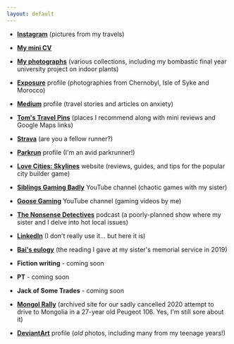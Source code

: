 ```yaml
---
layout: default
---
```


- **[Instagram](https://www.instagram.com/tomwbond/)** (pictures from my travels)

- **[My mini CV](https://tombond.uk/)**

- **[My photographs](https://tombond.myportfolio.com/)** (various collections, including my bombastic final year university project on indoor plants)

- **[Exposure](https://tombond.exposure.co/)** profile (photographies from Chernobyl, Isle of Syke and Morocco)

- **[Medium](https://medium.com/@tomwbond)** profile (travel stories and articles on anxiety)

- **[Tom's Travel Pins](https://tomwbond.github.io/pins/)** (places I recommend along with mini reviews and Google Maps links)

- **[Strava](https://www.strava.com/athletes/8772755/)** (are you a fellow runner?)

- **[Parkrun](https://www.parkrun.org.uk/parkrunner/2648871/)** profile (I'm an avid parkrunner!)

- **[Love Cities: Skylines](https://www.lovecitiesskylines.com/)** website (reviews, guides, and tips for the popular city builder game)

- **[Siblings Gaming Badly](https://www.youtube.com/@SiblingsGamingBadly)** YouTube channel (chaotic games with my sister)

- **[Goose Gaming](https://www.youtube.com/channel/UC35jLB16fCU6UCBV8s3A7tg)** YouTube channel (gaming videos by me)

- **[The Nonsense Detectives](https://podcasters.spotify.com/pod/show/nonsensedetectives/episodes/Local-issues-under-the-microscope-e2hu6oo)** podcast (a poorly-planned show where my sister and I delve into hot local issues)

- **[LinkedIn](https://www.linkedin.com/in/tomwbond/)** (I don't really use it... but here it is)

- **[Bai's eulogy](https://tomwbond.github.io/bai/)** (the reading I gave at my sister's memorial service in 2019)

- **Fiction writing** - coming soon

- **PT** - coming soon

- **Jack of Some Trades** - coming soon

- **[Mongol Rally](https://mongolrallyarchive.wordpress.com/)** (archived site for our sadly cancelled 2020 attempt to drive to Mongolia in a 27-year old Peugeot 106. Yes, I'm still sore about it)

- **[DeviantArt](https://www.deviantart.com/jervis38)** profile (*old* photos, including many from my teenage years!)